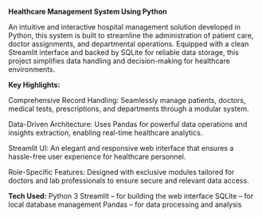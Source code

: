 **Healthcare Management System Using Python**


An intuitive and interactive hospital management solution developed in Python, this system is built to streamline the administration of patient care, doctor assignments, and departmental operations. Equipped with a clean Streamlit interface and backed by SQLite for reliable data storage, this project simplifies data handling and decision-making for healthcare environments.

**Key Highlights:**

Comprehensive Record Handling: Seamlessly manage patients, doctors, medical tests, prescriptions, and departments through a modular system.

Data-Driven Architecture: Uses Pandas for powerful data operations and insights extraction, enabling real-time healthcare analytics.

Streamlit UI: An elegant and responsive web interface that ensures a hassle-free user experience for healthcare personnel.

Role-Specific Features: Designed with exclusive modules tailored for doctors and lab professionals to ensure secure and relevant data access.

**Tech Used:**
Python 3
Streamlit – for building the web interface
SQLite – for local database management
Pandas – for data processing and analysis
